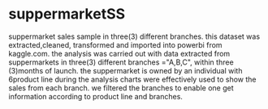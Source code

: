 # suppermarketSS
suppermarket sales sample in three(3) different branches.
this dataset was extracted,cleaned, transformed and imported into powerbi from kaggle.com.
the analysis was carried out with data extracted from suppermarkets in three(3) different branches ="A,B,C", within three (3)months of launch. the suppermarket is owned by an individual with 6product line
during the analysis charts were effectively used to show the sales from each branch. we filtered the branches to enable one get information according to product line and branches.

